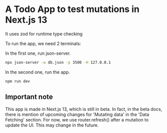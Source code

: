 # A Todo App to test mutations in Next.js 13

It uses zod for runtime type checking

To run the app, we need 2 terminals:

In the first one, run json-server.

```bash
npx json-server -w db.json -p 3500 -H 127.0.0.1
```

In the second one, run the app.

```bash
npm run dev
```

## Important note

This app is made in Next.js 13, which is still in beta.
In fact, in the beta docs, there is mention of upcoming changes for 'Mutating data' in the 'Data Fetching' section. For now, we use router.refresh() after a mutation to update the UI. This may change in the future.
